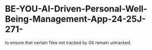 # BE-YOU-AI-Driven-Personal-Well-Being-Management-App-24-25J-271-
to ensure that certain files not tracked by Git remain untracked.
